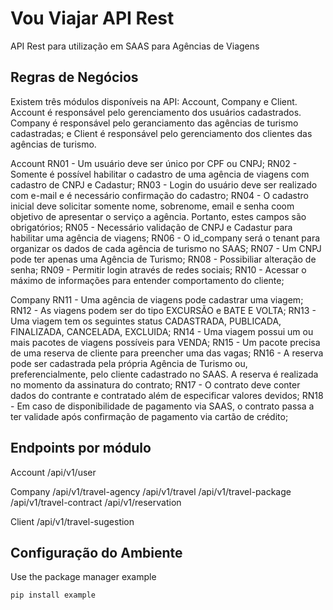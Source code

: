# Vou Viajar API Rest

API Rest para utilização em SAAS para Agências de Viagens

## Regras de Negócios

Existem três módulos disponíveis na API: Account, Company e Client. 
Account é responsável pelo gerenciamento dos usuários cadastrados. 
Company é responsável pelo geranciamento das agências de turismo cadastradas; e 
Client é responsável pelo gerenciamento dos clientes das agências de turismo. 

Account
RN01 - Um usuário deve ser único por CPF ou CNPJ; 
RN02 - Somente é possível habilitar o cadastro de uma agência de viagens com cadastro de CNPJ e Cadastur; 
RN03 - Login do usuário deve ser realizado com e-mail e é necessário confirmação do cadastro;
RN04 - O cadastro inicial deve solicitar somente nome, sobrenome, email e senha coom objetivo de apresentar o serviço a agência. Portanto, estes campos são obrigatórios;
RN05 - Necessário validação de CNPJ e Cadastur para habilitar uma agência de viagens;
RN06 - O id_company será o tenant para organizar os dados de cada agência de turismo no SAAS;
RN07 - Um CNPJ pode ter apenas uma Agência de Turismo; 
RN08 - Possibiliar alteração de senha;
RN09 - Permitir login através de redes sociais; 
RN10 - Acessar o máximo de informações para entender comportamento do cliente;


Company
RN11 - Uma agência de viagens pode cadastrar uma viagem;
RN12 - As viagens podem ser do tipo EXCURSÃO e BATE E VOLTA;
RN13 - Uma viagem tem os seguintes status CADASTRADA, PUBLICADA, FINALIZADA, CANCELADA, EXCLUIDA;
RN14 - Uma viagem possui um ou mais pacotes de viagens possíveis para VENDA;
RN15 - Um pacote precisa de uma reserva de cliente para preencher uma das vagas;
RN16 - A reserva pode ser cadastrada pela própria Agência de Turismo ou, preferencialmente, pelo cliente cadastrado no SAAS. A reserva é realizada no momento da assinatura do contrato;
RN17 - O contrato deve conter dados do contrante e contratado além de especificar valores devidos;
RN18 - Em caso de disponibilidade de pagamento via SAAS, o contrato passa a ter validade após confirmação de pagamento via cartão de crédito; 

## Endpoints por módulo 

Account
/api/v1/user

Company
/api/v1/travel-agency
/api/v1/travel
/api/v1/travel-package
/api/v1/travel-contract
/api/v1/reservation

Client
/api/v1/travel-sugestion

## Configuração do Ambiente

Use the package manager example

```bash
pip install example
```



